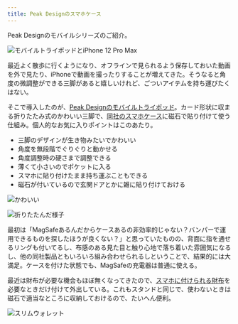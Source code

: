 ```yaml
---
title: Peak Designのスマホケース
---
```

Peak Designのモバイルシリーズのご紹介。

![](https://lh4.googleusercontent.com/s8pYJzOk5E_5bPmPuvzivAZTHGl1htSpgXljwy6oOYokaAhfG42n_8PuzChcjeSztfS4oGpLD61H4fV8_BewLcGJBoD5Yj4Tr7kMvaXSVopt1ql33sc8bnzMxbfVBr1cWBXOZjVpPdDwnywhuNObsw "モバイルトライポッドとiPhone 12 Pro Max")

最近よく散歩に行くようになり、オフラインで見られるよう保存しておいた動画を外で見たり、iPhoneで動画を撮ったりすることが増えてきた。そうなると角度の微調整ができる三脚があると嬉しいけれど、ごついアイテムを持ち運びたくはない。

そこで導入したのが、[Peak Designのモバイルトライポッド](https://www.amazon.co.jp/dp/B09FRZPLL3)。カード形状に収まる折りたたみ式のかわいい三脚で、[同社のスマホケース](https://www.amazon.co.jp/dp/B09FP3HP7Z?)に磁石で貼り付けて使う仕組み。個人的なお気に入りポイントはこのあたり。

*   三脚のデザインが生き物みたいでかわいい
*   角度を無段階でぐりぐりと動かせる
*   角度調整時の硬さまで調整できる
*   薄くて小さいのでポケットに入る
*   スマホに貼り付けたまま持ち運ぶこともできる
*   磁石が付いているので玄関ドアとかに雑に貼り付けておける

![](https://lh4.googleusercontent.com/xUjIZOrHBQk2TOvEgxA8a63TQCvjsL0QI_IBYMvFXhCj1rm1fkiMTZ9wjCWKqX8fP0MVCwuKe7YarL-6WLKF3xVBq4nrqqjBlozuIS3ZRRnb6oH3f5itsbtuCRgx-3s6bPMdFWydmzzOXPUaYH3xFw "かわいい")

![](https://lh6.googleusercontent.com/jlsBhjxpfdjLUSVJi-59v93dXWUu3ek2SsaUPCCuHlMJgM9Z2r2xhj1pUIDqgKi1tF6ErmD0dmFUnzq9Z2j4bcLX5YNaX5Hehr-E6iK0Spt_V9Z6MD-FhZgNAYhfwfSCecRHQXd23Ozhp6_e6Djj7A "折りたたんだ様子")

最初は「MagSafeあるんだからケースあるの非効率的じゃない？バンパーで運用できるものを探したほうが良くない？」と思っていたものの、背面に指を通せるリングも付いてるし、布感のある見た目と触り心地で落ち着いた雰囲気になるし、他の同社製品ともいろいろ組み合わせられるしということで、結果的には大満足。ケースを付けた状態でも、MagSafeの充電器は普通に使える。

最近は財布が必要な機会もほぼ無くなってきたので、[スマホに付けられる財布](https://www.amazon.co.jp/dp/B09FSGW671)を必要なときだけ付けて外出している。これもスタンドと同じで、使わないときは磁石で適当なところに収納しておけるので、たいへん便利。

![](https://lh4.googleusercontent.com/XsLF2J5KrAH29epr7jVooLJrwhbBdZqc3BE7T3wqMZkAdisHSWS76duWi0KxL1IavrBvbJbiSXrXiRRX1ACYC2y2GyhjCB5CG4yODpW0k3d8Xx2dWf1A8eDGqTDlvBbR7gAgG4hqUidcegqvbto3VA "スリムウォレット")
